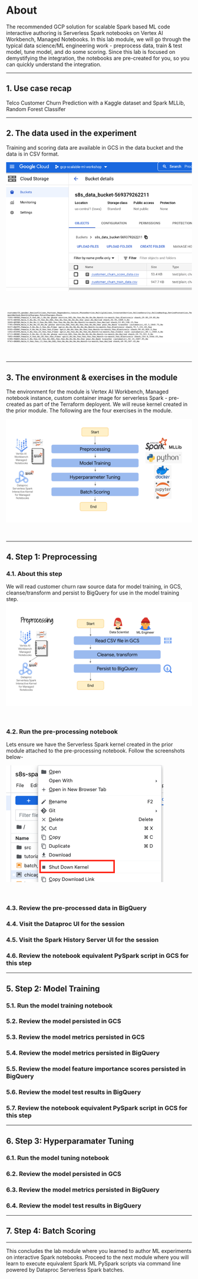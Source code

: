 # About
The recommended GCP solution for scalable Spark based ML code interactive authoring is Serverless Spark notebooks on Vertex AI Workbench, Managed Notebooks. In this lab module, we will go through the typical data science/ML engineering work - preprocess data, train & test model, tune model, and do some scoring. Since this lab is focused on demystifying the integration, the notebooks are pre-created for you, so you can quickly understand the integration.

<hr>

## 1. Use case recap
Telco Customer Churn Prediction with a Kaggle dataset and Spark MLLib, Random Forest Classifer

<hr>

## 2. The data used in the experiment
Training and scoring data are available in GCS in the data bucket and the data is in CSV format.

![M3](../06-images/module-3-01.png)   
<br><br>

![M3](../06-images/module-3-02.png)   
<br><br>

<hr>

## 3. The environment & exercises in the module
The environment for the module is Vertex AI Workbench, Managed notebook instance, custom container image for serverless Spark - pre-created as part of the Terraform deployent. We will reuse kernel created in the prior module. The following are the four exercises in the module.

![M3](../06-images/module-3-03.png)   
<br><br>

<hr>

## 4. Step 1: Preprocessing

### 4.1. About this step
We will read customer churn raw source data for model training, in GCS, cleanse/transform and persist to BigQuery for use in the model training step.
![M3](../06-images/module-3-04.png)   
<br><br>

### 4.2. Run the pre-processing notebook
Lets ensure we have the Serverless Spark kernel created in the prior module attached to the pre-processing notebook. Follow the screenshots below-

![M3](../06-images/module-3-05.png)   
<br><br>

### 4.3. Review the pre-processed data in BigQuery

### 4.4. Visit the Dataproc UI for the session

### 4.5. Visit the Spark History Server UI for the session

### 4.6. Review the notebook equivalent PySpark script in GCS for this step

<hr>

## 5. Step 2: Model Training

### 5.1. Run the model training notebook

### 5.2. Review the model persisted in GCS

### 5.3. Review the model metrics persisted in GCS

### 5.4. Review the model metrics persisted in BigQuery

### 5.5. Review the model feature importance scores persisted in BigQuery

### 5.6. Review the model test results in BigQuery

### 5.7. Review the notebook equivalent PySpark script in GCS for this step

<hr>

## 6. Step 3: Hyperparamater Tuning

### 6.1. Run the model tuning notebook

### 6.2. Review the model persisted in GCS

### 6.3. Review the model metrics persisted in BigQuery

### 6.4. Review the model test results in BigQuery

<hr>

## 7. Step 4: Batch Scoring

<hr>

This concludes the lab module where you learned to author ML experiments on interactive Spark notebooks. Proceed to the next module where you will learn to execute equivalent Spark ML PySpark scripts via command line powered by Dataproc Serverless Spark batches.
